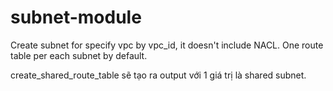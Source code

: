 # subnet-module
Create subnet for specify vpc by vpc_id, it doesn't include NACL.
One route table per each subnet by default.

create_shared_route_table sẽ tạo ra output với 1 giá trị là shared subnet.